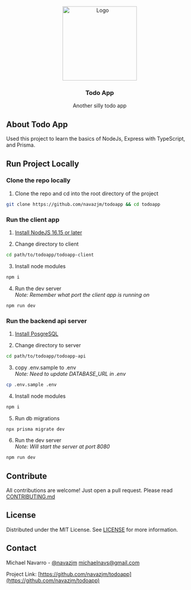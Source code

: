 <!-- PROJECT LOGO -->
<br />
<p align="center">
  <img src="https://michaelnavs-readme.s3.us-east-2.amazonaws.com/todoapp.png" alt="Logo" width="200">

  <h3 align="center">Todo App</h3>

  <p align="center">
  Another silly todo app
  </p>
</p>

## About Todo App

Used this project to learn the basics of NodeJs, Express with TypeScript, and Prisma.

## Run Project Locally

### Clone the repo locally

1. Clone the repo and cd into the root directory of the project

```sh
git clone https://github.com/navazjm/todoapp && cd todoapp
```

### Run the client app

1. [Install NodeJS 16.15 or later](https://nodejs.org/en/)

2. Change directory to client

```sh
cd path/to/todoapp/todoapp-client
```

3. Install node modules

```sh
npm i
```

4. Run the dev server \
   _Note: Remember what port the client app is running on_

```sh
npm run dev
```

### Run the backend api server

1. [Install PosgreSQL](https://www.postgresql.org/download/)

2. Change directory to server

```sh
cd path/to/todoapp/todoapp-api
```

3. copy .env.sample to .env \
   _Note: Need to update DATABASE_URL in .env_

```sh
cp .env.sample .env
```

4. Install node modules

```sh
npm i
```

5. Run db migrations

```sh 
npx prisma migrate dev
```

6. Run the dev server \
   _Note: Will start the server at port 8080_

```sh
npm run dev
```

## Contribute

All contributions are welcome! Just open a pull request. Please read [CONTRIBUTING.md](./CONTRIBUTING.md)

## License

Distributed under the MIT License. See [LICENSE](./LICENSE) for more information.

## Contact

Michael Navarro - [@navazjm](https://twitter.com/navazjm) michaelnavs@gmail.com

Project Link: [https://github.com/navazjm/todoapp](https://github.com/navazjm/todoapp)
